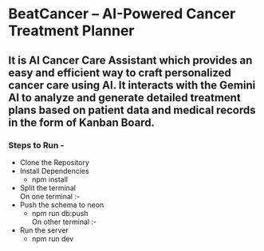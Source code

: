 # BeatCancer – AI-Powered Cancer Treatment Planner

## It is AI Cancer Care Assistant which provides an easy and efficient way to craft personalized cancer care using AI. It interacts with the Gemini AI to analyze and generate detailed treatment plans based on patient data and medical records in the form of Kanban Board.

### Steps to Run - 

- Clone the Repository
- Install Dependencies
    - npm install
- Split the terminal 
<br />On one terminal :- 
- Push the schema to neon
    - npm run db:push
<br />On other terminal :- 
- Run the server
    - npm run dev 
